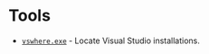 # Tools

- [`vswhere.exe`](https://github.com/Microsoft/vswhere) - Locate Visual Studio installations.
